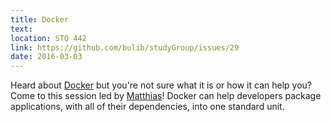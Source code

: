 ```yaml
---
title: Docker
text: 
location: STO 442  
link: https://github.com/bulib/studyGroup/issues/29
date: 2016-03-03
---
```


Heard about [Docker](https://www.docker.com/) but you're not sure what it is or how it can help you? Come to this session led by [Matthias](https://github.com/mattbuechler)! Docker can help developers package applications, with all of their dependencies, into one standard unit.  